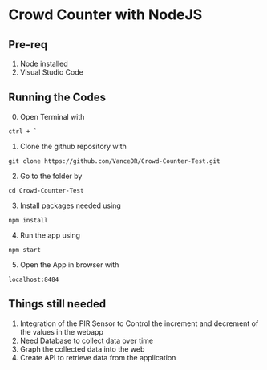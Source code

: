 # Crowd Counter with NodeJS
## Pre-req
1. Node installed
2. Visual Studio Code

## Running the Codes
0. Open Terminal with 
```
ctrl + `
```
1. Clone the github repository with 
```
git clone https://github.com/VanceDR/Crowd-Counter-Test.git
```
2. Go to the folder by 
```
cd Crowd-Counter-Test
```
3. Install packages needed using 
```
npm install
```
4. Run the app using 
```
npm start
```
5. Open the App in browser with
```
localhost:8484
```

## Things still needed
1. Integration of the PIR Sensor to Control the increment and decrement of the values in the webapp
2. Need Database to collect data over time
3. Graph the collected data into the web
4. Create API to retrieve data from the application